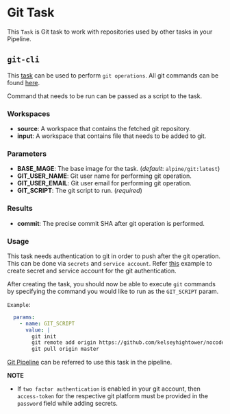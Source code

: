 # Git Task

This `Task` is Git task to work with repositories used by other tasks
in your Pipeline.

## `git-cli`

This [task](../0.1/git-cli.yaml) can be used to perform `git operations`.
All git commands can be found [here](https://git-scm.com/docs).

Command that needs to be run can be passed as a script to the task.

### Workspaces

* **source**: A workspace that contains the fetched git repository.
* **input**: A workspace that contains file that needs to be added to git.

### Parameters

* **BASE_MAGE**: The base image for the task.
(_default_: `alpine/git:latest`)
* **GIT_USER_NAME**: Git user name for performing git operation.
* **GIT_USER_EMAIL**:  Git user email for performing git operation.
* **GIT_SCRIPT**: The git script to run. (_required_)

### Results

* **commit**: The precise commit SHA after git operation is performed.

### Usage

This task needs authentication to git in order to push after the git operation.
This can be done via `secrets` and `service account`.
Refer [this](../git/examples/git-cli)
example to create secret and service account for the git authentication.

After creating the task, you should now be able to execute `git` commands by
specifying the command you would like to run as the `GIT_SCRIPT` param.

`Example`:

```yaml
  params:
    - name: GIT_SCRIPT
      value: |
        git init
        git remote add origin https://github.com/kelseyhightower/nocode
        git pull origin master
```
[Git Pipeline](../0.1/samples/git-cli/pipeline.yaml) can be referred to use
this task in the pipeline.

**NOTE**

* If `two factor authentication` is enabled in your git account, then
`access-token` for the respective git platform must be provided
in the `password` field while adding secrets.